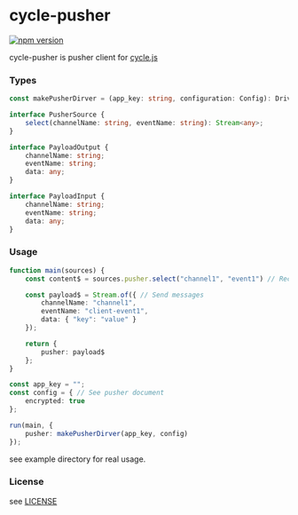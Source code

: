 # cycle-pusher
[![npm version](https://badge.fury.io/js/cycle-pusher.svg)](https://badge.fury.io/js/cycle-pusher)

cycle-pusher is pusher client for [cycle.js](https://cycle.js.org/)

### Types
```typescript
const makePusherDirver = (app_key: string, configuration: Config): Driver<Stream<PayloadInput>, PusherSource>

interface PusherSource {
    select(channelName: string, eventName: string): Stream<any>;
}

interface PayloadOutput {
    channelName: string;
    eventName: string;
    data: any;
}

interface PayloadInput {
    channelName: string;
    eventName: string;
    data: any;
}
```

### Usage

```typescript
function main(sources) {
    const content$ = sources.pusher.select("channel1", "event1") // Receive messages

    const payload$ = Stream.of({ // Send messages
        channelName: "channel1",
        eventName: "client-event1",
        data: { "key": "value" }
    });

    return {
        pusher: payload$
    };
}

const app_key = "";
const config = { // See pusher document
    encrypted: true
};

run(main, {
    pusher: makePusherDirver(app_key, config)
});

```

see example directory for real usage.

### License

see [LICENSE](./LICENSE)